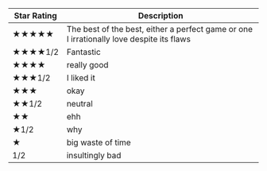 
| Star Rating  | Description |
| ------------- | ------------- |
| ★★★★★  | The best of the best, either a perfect game or one I irrationally love despite its flaws  |
| ★★★★1/2  | Fantastic  |
| ★★★★ | really good |
| ★★★1/2 | I liked it |
| ★★★ | okay |
| ★★1/2 | neutral |
| ★★ | ehh |
| ★1/2 | why |
| ★ | big waste of time |
| 1/2 |insultingly bad |
